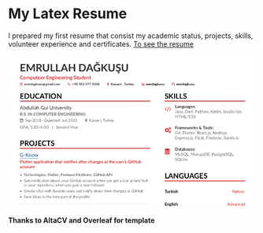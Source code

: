 # My Latex Resume
I prepared my first resume that consist my academic status, projects, skills, volunteer experience and certificates.
[To see the resume ](https://drive.google.com/file/d/1Gft6IV_A88I_i2NDciNAXglGX_o-eLT5/view?usp=sharing)

[![Resume](1.png "Click to see")](https://drive.google.com/file/d/1Gft6IV_A88I_i2NDciNAXglGX_o-eLT5/view?usp=sharing)



<strong>Thanks to AltaCV and Overleaf for template</strong>
